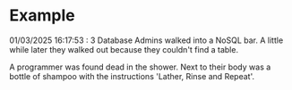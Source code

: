 # Example

<!-- replace-with-date starts -->
01/03/2025 16:17:53 : 3 Database Admins walked into a NoSQL bar. A little while later they walked out because they couldn't find a table.
<!-- replace-with-date ends -->

<!-- replace-with-joke starts -->
A programmer was found dead in the shower. Next to their body was a bottle of shampoo with the instructions 'Lather, Rinse and Repeat'.
<!-- replace-with-joke ends -->